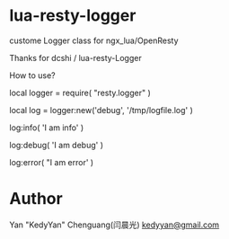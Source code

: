 lua-resty-logger
================

custome Logger class for ngx_lua/OpenResty

Thanks for dcshi / lua-resty-Logger

How to use?

local logger = require( "resty.logger" )

local log = logger:new('debug', '/tmp/logfile.log' )

log:info( 'I am info' )

log:debug( 'I am debug' )

log:error( "I am error' )

Author
======

Yan "KedyYan" Chenguang(闫晨光) <kedyyan@gmail.com>

